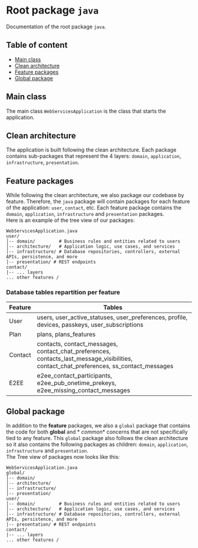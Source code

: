 # Root package `java`

Documentation of the root package `java`.

## Table of content

- [Main class](#main-class)
- [Clean architecture](#clean-architecture)
- [Feature packages](#feature-packages)
- [Global package](#global-package)

## Main class

The main class `WebServicesApplication` is the class that starts the application.

## Clean architecture

The application is built following the clean architecture. Each package contains sub-packages that represent the 4
layers: `domain`, `application`, `infrastructure`, `presentation`.

## Feature packages

While following the clean architecture, we also package our codebase by feature. Therefore, the `java` package will
contain packages for each feature of the application: `user`, `contact`, etc. Each feature package contains the
`domain`, `application`, `infrastructure` and `presentation` packages.  
Here is an example of the tree view of our packages:

```
WebServicesApplication.java
user/
│-- domain/         # Business rules and entities related to users
│-- architecture/   # Application logic, use cases, and services
│-- infrastructure/ # Database repositories, controllers, external APIs, persistence, and more
│-- presentation/ # REST endpoints
contact/
|-- ... layers
... other features /
```

### Database tables repartition per feature

| Feature | Tables                                                                                                                                  |
|---------|-----------------------------------------------------------------------------------------------------------------------------------------|
| User    | users, user_active_statuses, user_preferences, profile, devices, passkeys, user_subscriptions                                           |
| Plan    | plans, plans_features                                                                                                                   |
| Contact | contacts, contact_messages, contact_chat_preferences, contacts_last_message_visibilities, contact_chat_preferences, ss_contact_messages |
| E2EE    | e2ee_contact_participants, e2ee_pub_onetime_prekeys, e2ee_missing_contact_messages                                                      |

## Global package

In addition to the **feature** packages, we also a `global` package that contains the code for both **global** and *
*common** concerns that are not specifically tied to any feature. This `global` package also follows the clean
architecture so it also contains the following packages as children: `domain`, `application`, `infrastructure` and
`presentation`.  
The Tree view of packages now looks like this:

```
WebServicesApplication.java
global/
│-- domain/
│-- architecture/
│-- infrastructure/
│-- presentation/
user/
│-- domain/         # Business rules and entities related to users
│-- architecture/   # Application logic, use cases, and services
│-- infrastructure/ # Database repositories, controllers, external APIs, persistence, and more
│-- presentation/ # REST endpoints
contact/
|-- ... layers
... other features /
```